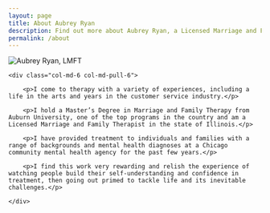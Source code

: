 ```yaml
---
layout: page
title: About Aubrey Ryan
description: Find out more about Aubrey Ryan, a Licensed Marriage and Family Therapist (LMFT) based in Chicago. Get insights into her background and approach to therapy.
permalink: /about
---
```


<div class="row">
	<div class="col-md-6 col-md-push-6">
		<img src="{{site.baseurl}}/img/aubrey-ryan-col-8.jpg" alt="Aubrey Ryan, LMFT" class="img-rounded img-responsive">
	</div>

	<div class="col-md-6 col-md-pull-6">

		<p>I come to therapy with a variety of experiences, including a life in the arts and years in the customer service industry.</p>

		<p>I hold a Master’s Degree in Marriage and Family Therapy from Auburn University, one of the top programs in the country and am a Licensed Marriage and Family Therapist in the state of Illinois.</p>

		<p>I have provided treatment to individuals and families with a range of backgrounds and mental health diagnoses at a Chicago community mental health agency for the past few years.</p>

		<p>I find this work very rewarding and relish the experience of watching people build their self-understanding and confidence in treatment, then going out primed to tackle life and its inevitable challenges.</p>

	</div>
</div>